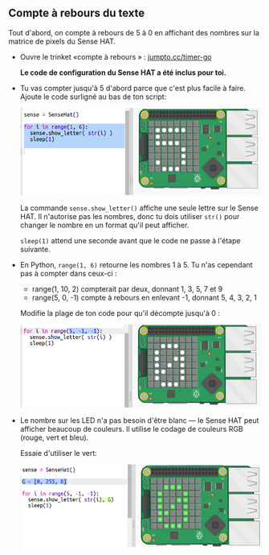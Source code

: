 ## Compte à rebours du texte

Tout d'abord, on compte à rebours de 5 à 0 en affichant des nombres sur la matrice de pixels du Sense HAT.

+ Ouvre le trinket «compte à rebours » : <a href="http://jumpto.cc/timer-go" target="_blank">jumpto.cc/timer-go</a>
    
    **Le code de configuration du Sense HAT a été inclus pour toi.**

+ Tu vas compter jusqu'à 5 d'abord parce que c'est plus facile à faire. Ajoute le code surligné au bas de ton script:
    
    ![capture d'écran](images/timer-count.png)
    
    La commande `sense.show_letter()` affiche une seule lettre sur le Sense HAT. Il n'autorise pas les nombres, donc tu dois utiliser `str()` pour changer le nombre en un format qu'il peut afficher.
    
    `sleep(1)` attend une seconde avant que le code ne passe à l'étape suivante.

+ En Python, `range(1, 6)` retourne les nombres 1 à 5. Tu n'as cependant pas à compter dans ceux-ci :
    
    + range(1, 10, 2) compterait par deux, donnant 1, 3, 5, 7 et 9
    + range(5, 0, -1) compte à rebours en enlevant -1, donnant 5, 4, 3, 2, 1
    
    Modifie la plage de ton code pour qu'il décompte jusqu'à 0 :
    
    ![capture d'écran](images/timer-numbers.png)

+ Le nombre sur les LED n'a pas besoin d'être blanc — le Sense HAT peut afficher beaucoup de couleurs. Il utilise le codage de couleurs RGB (rouge, vert et bleu).
    
    Essaie d'utiliser le vert:
    
    ![capture d'écran](images/timer-green.png)